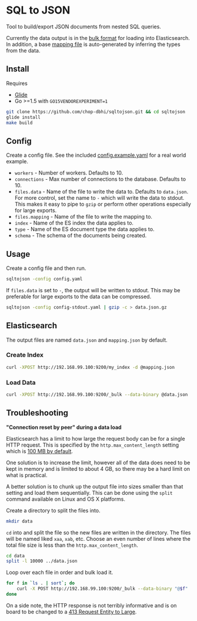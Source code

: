 # SQL to JSON

Tool to build/export JSON documents from nested SQL queries.

Currently the data output is in the [bulk format](https://www.elastic.co/guide/en/elasticsearch/reference/current/docs-bulk.html) for loading into Elasticsearch. In addition, a base [mapping file](https://www.elastic.co/guide/en/elasticsearch/reference/current/mapping.html) is auto-generated by inferring the types from the data.

## Install

Requires

* [Glide](https://glide.sh)
* Go >=1.5 with `GO15VENDOREXPERIMENT=1`

```bash
git clone https://github.com/chop-dbhi/sqltojson.git && cd sqltojson
glide install
make build
```

## Config

Create a config file. See the included [config.example.yaml](./config.example.yaml) for a real world example.

- `workers` - Number of workers. Defaults to 10.
- `connections` - Max number of connections to the database. Defaults to 10.
- `files.data` - Name of the file to write the data to. Defaults to `data.json`. For more control, set the name to `-` which will write the data to stdout. This makes it easy to pipe to `gzip` or perform other operations especially for large exports.
- `files.mapping` - Name of the file to write the mapping to.
- `index` - Name of the ES index the data applies to.
- `type` - Name of the ES document type the data applies to.
- `schema` - The schema of the documents being created.

## Usage

Create a config file and then run.

```bash
sqltojson -config config.yaml
```

If `files.data` is set to `-`, the output will be written to stdout. This may be preferable for large exports to the data can be compressed.

```bash
sqltojson -config config-stdout.yaml | gzip -c > data.json.gz
```

## Elasticsearch

The output files are named `data.json` and `mapping.json` by default.

### Create Index

```bash
curl -XPOST http://192.168.99.100:9200/my_index -d @mapping.json
```

### Load Data

```bash
curl -XPOST http://192.168.99.100:9200/_bulk --data-binary @data.json
```

## Troubleshooting

**"Connection reset by peer" during a data load**

Elasticsearch has a limit to how large the request body can be for a single HTTP request. This is specified by the `http.max_content_length` setting which is [100 MB by default](https://www.elastic.co/guide/en/elasticsearch/reference/current/modules-http.html).

One solution is to increase the limit, however all of the data does need to be kept in memory and is limited to about 4 GB, so there may be a hard limit on what is practical.

A better solution is to chunk up the output file into sizes smaller than that setting and load them sequentially. This can be done using the `split` command available on Linux and OS X platforms.

Create a directory to split the files into.

```bash
mkdir data
```

`cd` into and split the file so the new files are written in the directory. The files will be named liked `xaa`, `xab`, etc. Choose an even number of lines where the total file size is less than the `http.max_content_length`.

```bash
cd data
split -l 10000 ../data.json
```

Loop over each file in order and bulk load it.

```bash
for f in `ls . | sort`; do
    curl -X POST http://192.168.99.100:9200/_bulk --data-binary "@$f"
done
```

On a side note, the HTTP response is not terribly informative and is on board to be changed to a [413 Request Entity to Large](https://github.com/elastic/elasticsearch/issues/2902).
